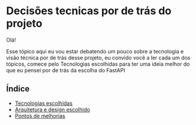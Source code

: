 # Decisões tecnicas por de trás do projeto

Olá! 

Esse tópico aqui eu vou estar debatendo um pouco sobre a tecnologia e visão técnica por de trás desse projeto, eu convido você a ler cada um dos tópicos, comece pelo Tecnologias escolhidas para ter uma ideia melhor do que eu pensei por de trás da escolha do FastAPI

## Índice

- [Tecnologias escolhidas](./tecnologias.md)
- [Arquitetura e design escolhido](./arquitetura.md)
- [Pontos de melhorias](./melhorias.md)
